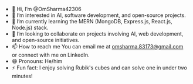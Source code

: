 - 👋 Hi, I’m @OmSharma42306
- 👀 I’m interested in AI, software development, and open-source projects.
- 🌱 I’m currently learning the MERN (MongoDB, Express.js, React.js, Node.js) stack.
- 💞️ I’m looking to collaborate on projects involving AI, web development, and open-source initiatives.
- 📫 How to reach me You can email me at omsharma.83173@gmail.com or connect with me on LinkedIn.
- 😄 Pronouns: He/him
- ⚡ Fun fact: I enjoy solving Rubik's cubes and can solve one in under two minutes!

<!---
OmSharma42306/OmSharma42306 is a ✨ special ✨ repository because its `README.md` (this file) appears on your GitHub profile.
You can click the Preview link to take a look at your changes.
--->

